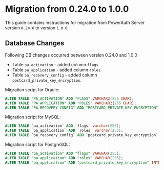 # Migration from 0.24.0 to 1.0.0

This guide contains instructions for migration from PowerAuth Server version `0.24.0` to version `1.0.0`.

## Database Changes

Following DB changes occurred between version 0.24.0 and 1.0.0:
- Table `pa_activation` - added column `flags`.
- Table `pa_application` - added column `roles`.
- Table `pa_recovery_config` - added column `postcard_private_key_encryption`.

Migration script for Oracle:

```sql
ALTER TABLE "PA_ACTIVATION" ADD "FLAGS" VARCHAR2(255 CHAR);
ALTER TABLE "PA_APPLICATION" ADD "ROLES" VARCHAR2(255 CHAR);
ALTER TABLE "PA_RECOVERY_CONFIG" ADD "POSTCARD_PRIVATE_KEY_ENCRYPTION" NUMBER(10,0) DEFAULT 0 NOT NULL;
```

Migration script for MySQL:

```sql
ALTER TABLE `pa_activation` ADD `flags` varchar(255);
ALTER TABLE `pa_application` ADD `roles` varchar(255);
ALTER TABLE `pa_recovery_config` ADD `postcard_private_key_encryption` int(11) NOT NULL DEFAULT 0;
```

Migration script for PostgreSQL:

```sql
ALTER TABLE "pa_activation" ADD "flags" VARCHAR(255);
ALTER TABLE "pa_application" ADD "roles" VARCHAR(255);
ALTER TABLE "pa_application" ADD "postcard_private_key_encryption" INTEGER DEFAULT 0 NOT NULL;
```
